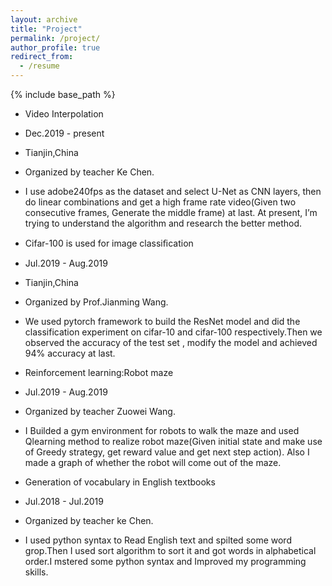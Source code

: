 ```yaml
---
layout: archive
title: "Project"
permalink: /project/
author_profile: true
redirect_from:
  - /resume
---
```


{% include base_path %}

* Video Interpolation 
 * Dec.2019 - present
 * Tianjin,China
 * Organized by teacher Ke Chen.
 *  I use adobe240fps as the dataset and select U-Net as CNN layers, then do linear combinations and get a high frame rate video(Given two consecutive frames, Generate the middle frame) at last. At present, I’m trying to understand the algorithm and research the better method.

* Cifar-100 is used for image classiﬁcation
 * Jul.2019 - Aug.2019 
 * Tianjin,China
 * Organized by Prof.Jianming Wang. 
 * We used pytorch framework to build the ResNet model and did the classification experiment on cifar-10 and cifar-100 respectively.Then we observed the accuracy of the test set , modify the model and achieved 94% accuracy at last.
* Reinforcement learning:Robot maze
 * Jul.2019 - Aug.2019 
 * Organized by teacher Zuowei Wang. 
 * I Builded a gym environment for robots to walk the maze and used Qlearning method to realize robot maze(Given initial state and make use of Greedy strategy, get reward value and get next step action). Also I made a graph of whether the robot will come out of the maze.

* Generation of vocabulary in English textbooks 
 * Jul.2018 - Jul.2019 
 * Organized by teacher ke Chen. 
 * I used python syntax to Read English text and spilted some word grop.Then I used sort algorithm to sort it and got words in alphabetical order.I mstered some python syntax and Improved my programming skills. 
